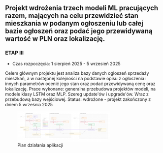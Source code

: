 ## Projekt wdrożenia trzech modeli ML pracujących razem, mających na celu przewidzieć stan mieszkania w podanym ogłoszeniu lub całej bazie ogłoszeń oraz podać jego przewidywaną wartość w PLN oraz lokalizację.



### ETAP III

* Czas rozpoczęcia: 1 sierpień 2025 - 5 wrzesień 2025

Celem głównym projektu jest analiza bazy danych ogłoszeń sprzedaży mieszkań, a w następnej 
kolejności na podstawie opisu z ogłoszenia i innych parametrów ocenić jego stan oraz podać
przewidywaną cenę oraz lokalizację. 
Prace wykonane: generalna przebudowa projektów modeli, na modele klasy LSTM oraz MLP. Szereg update'ów i upgrade'ów. Wraz z przebudową 
bazy wejściowej. 
Status: wdrożone - projekt zakończony z dniem 5 września 2025

<figure markdown="1">
  <img src="https://raw.githubusercontent.com/Tomalom76/portfolio/main/docs/Investoro3/images/Schemat_uproszczony_2.png" alt="Przykład" width="300">
  <figcaption>Plan działania aplikacji</figcaption>
</figure>

